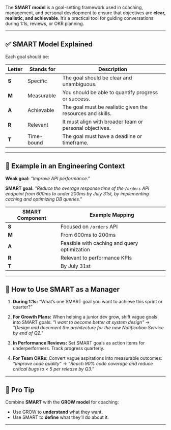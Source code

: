 The **SMART model** is a goal-setting framework used in coaching, management, and personal development to ensure that objectives are **clear, realistic, and achievable**. It’s a practical tool for guiding conversations during 1:1s, reviews, or OKR planning.

---

## ✅ **SMART Model Explained**

Each goal should be:

| Letter | Stands for | Description                                                |
| ------ | ---------- | ---------------------------------------------------------- |
| **S**  | Specific   | The goal should be clear and unambiguous.                  |
| **M**  | Measurable | You should be able to quantify progress or success.        |
| **A**  | Achievable | The goal must be realistic given the resources and skills. |
| **R**  | Relevant   | It must align with broader team or personal objectives.    |
| **T**  | Time-bound | The goal must have a deadline or timeframe.                |

---

## 📌 Example in an Engineering Context

**Weak goal:**
*"Improve API performance."*

**SMART goal:**
*"Reduce the average response time of the `/orders` API endpoint from 600ms to under 200ms by July 31st, by implementing caching and optimizing DB queries."*

| SMART Component | Example Mapping                              |
| --------------- | -------------------------------------------- |
| **S**           | Focused on `/orders` API                     |
| **M**           | From 600ms to 200ms                          |
| **A**           | Feasible with caching and query optimization |
| **R**           | Relevant to performance KPIs                 |
| **T**           | By July 31st                                 |

---

## 🧠 How to Use SMART as a Manager

1. **During 1:1s:**
   “What’s one SMART goal you want to achieve this sprint or quarter?”

2. **For Growth Plans:**
   When helping a junior dev grow, shift vague goals into SMART goals:
   *"I want to become better at system design"* →
   *"Design and document the architecture for the new Notification Service by end of Q2."*

3. **In Performance Reviews:**
   Set SMART goals as action items for underperformers. Track progress quarterly.

4. **For Team OKRs:**
   Convert vague aspirations into measurable outcomes:
   *“Improve code quality”* → *“Reach 90% code coverage and reduce critical bugs to < 5 per release by Q3.”*

---

## 🎯 Pro Tip

Combine **SMART** with the **GROW model** for coaching:

* Use GROW to **understand** what they want.
* Use SMART to **define** what they’ll do about it.

---
